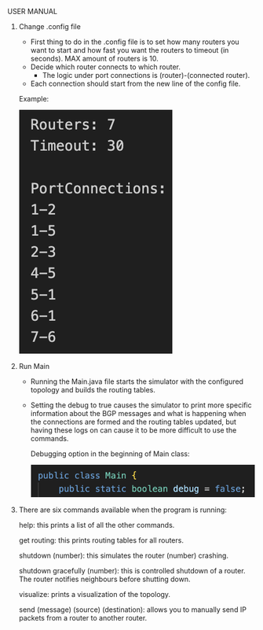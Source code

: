 USER MANUAL

1. Change .config file
   - First thing to do in the .config file is to set how many routers you want to start and how fast you want the routers to timeout (in seconds). MAX amount of routers is 10.
   - Decide which router connects to which router.
     - The logic under port connections is (router)-(connected router).
   - Each connection should start from the new line of the config file.
   
   Example:
   
   ![contents of .config](https://github.com/Ugi0/BGP-Protocol/blob/05dcfcb47cfbf2845063426d65fd8b06472ac36a/config_example.png)
   
3. Run Main
   - Running the Main.java file starts the simulator with the configured topology and builds the routing tables.
   - Setting the debug to true causes the simulator to print more specific information about the BGP messages and what is happening when the connections are formed and the routing tables updated,
     but having these logs on can cause it to be more difficult to use the commands.
  
     Debugging option in the beginning of Main class:
     
     ![Debugging option](https://github.com/Ugi0/BGP-Protocol/blob/05dcfcb47cfbf2845063426d65fd8b06472ac36a/debug_option.png)

4. There are six commands available when the program is running: 

      help: this prints a list of all the other commands. 

      get routing: this prints routing tables for all routers. 

      shutdown (number): this simulates the router (number) crashing. 

      shutdown gracefully (number): this is controlled shutdown of a router. The router notifies neighbours before shutting down.

      visualize: prints a visualization of the topology. 

      send (message) (source) (destination): allows you to manually send IP packets from a router to another router. 
